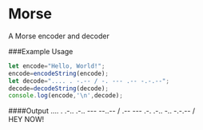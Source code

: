 # Morse
A Morse encoder and decoder

###Example Usage
```javascript
let encode="Hello, World!";
encode=encodeString(encode);
let decode=".... . -.-- / -. --- .-- -.-.--";
decode=decodeString(decode);
console.log(encode,'\n',decode);
```
####Output
.... . .-.. .-.. --- --..-- / .-- --- .-. .-.. -.. -.-.-- /  
 HEY NOW!

